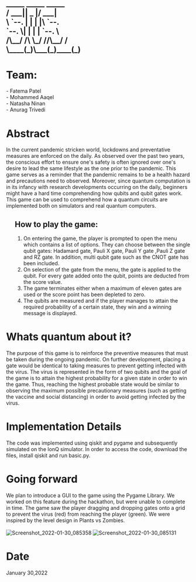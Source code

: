 <h2>
 _____  _____  _____  <br> 
/  ___||  _  |/  ___| <br>
\ `--. | | | |\ `--.  <br>
 `--. \| | | | `--. \ <br>
/\__/ /\ \_/ //\__/ / <br>
\____(_)\___(_)____(_)<br>
                      
 </h2>
 
<p align="left"><h1>Team:</h1>
- Fatema Patel<br>
- Mohammed Aaqel<br>
- Natasha Ninan<br>
- Anurag Trivedi<br></p>

<p align="left"><h1>Abstract</h1>

In the current pandemic stricken world, lockdowns and preventative measures are enforced on the daily. As observed over the past two years, the conscious effort to ensure one's safety is often ignored over one's desire to lead the same lifestyle as the one prior to the pandemic. This game serves as a reminder that the pandemic remains to be a health hazard and precautions need to observed. Moreover, since quantum computation is in its infancy with research developments occurring on the daily, beginners might have a hard time comprehending how qubits and qubit gates work. This game can be used to comprehend how a quantum circuits are implemented both on simulators and real quantum computers.

<p align="left"><ol> <h2>How to play the game:</h2>
 <ol>
  <li>On entering the game, the player is prompted to open the menu which contains a list of options. They can choose between the single qubit gates: Hadamard gate, Pauli X gate, Pauli Y gate ,Pauli Z gate and RZ gate. In addition, multi qubit gate such as  the CNOT gate has been included.</li>
  <li>On selection of the gate from the menu, the gate is applied to the qubit. For every gate added onto the qubit, points are deducted from the score value.</li>
  <li>The game terminates either when a maximum of eleven gates are used or the score point has been depleted to zero.</li>
  <li>The qubits are measured and if the player manages to attain the required probability of a certain state, they win and a winning message is displayed. </li>
 </ol></ol>
 </p>

<p align="left"><h1>Whats quantum about it?</h1>

The purpose of this game is to reinforce the preventive measures that must be taken during the ongoing pandemic. On further development, placing a gate would be identical to taking measures to prevent getting infected with the virus. The virus is represented in the form of two qubits and the goal of the game is to attain the highest probability for a given state in order to win the game. Thus, reaching the highest probable state would be similar to observing the maximum possible precautionary measures (such as getting the vaccine and social distancing) in order to avoid getting infected by the virus.
</p>

<p align="left"><h1>Implementation Details</h1>

The code was implemented using qiskit and pygame and subsequently simulated on the IonQ simulator. In order to access the code, download the files, install qiskit and run basic.py.
</p>

<p align="left"><h1>Going forward</h1>

We plan to introduce a GUI to the game using the Pygame Library. We worked on this feature during the hackathon, but were unable to complete in time. 
The game saw the player dragging and dropping gates onto a grid to prevent the virus (red) from reaching the player (green). We were inspired by the level design in Plants vs Zombies.<br><br>
![Screenshot_2022-01-30_085358](https://user-images.githubusercontent.com/98426126/151709127-c2b3e376-bd56-4745-8684-aa76e2729f34.png)
![Screenshot_2022-01-30_085131](https://user-images.githubusercontent.com/98426126/151709144-30961f27-c2f7-44d4-b056-a1b37d3a0973.png)


</p>

<p align="left"><h1>Date</h1>
January 30,2022
</p>
